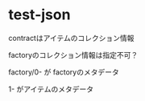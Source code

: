 # test-json

contractはアイテムのコレクション情報

factoryのコレクション情報は指定不可？

factory/0- が factoryのメタデータ

1- がアイテムのメタデータ